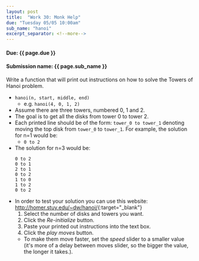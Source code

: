 ```yaml
---
layout: post
title:  "Work 30: Monk Help"
due: "Tuesday 05/05 10:00am"
sub_name: "hanoi"
excerpt_separator: <!--more-->
---
```


#### Due: {{ page.due }}

#### Submission name: {{ page.sub_name }}
<!--more-->

Write a function that will print out instructions on how to solve the Towers of Hanoi problem.
  * `hanoi(n, start, middle, end)`
    * e.g. `hanoi(4, 0, 1, 2)`
  * Assume there are three towers, numbered 0, 1 and 2.
  * The goal is to get all the disks from tower 0 to tower 2.
  * Each printed line should be of the form: `tower_0 to tower_1` denoting moving the top disk from `tower_0` to `tower_1`. For example, the solution for n=1 would be:
      * `0 to 2`
  * The solution for n=3 would be:
    ```
    0 to 2
    0 to 1
    2 to 1
    0 to 2
    1 to 0
    1 to 2
    0 to 2
    ```
* In order to test your solution you can use this website: <http://homer.stuy.edu/~dw/hanoi/>{:target="_blank"}
  1. Select the number of disks and towers you want.
  2. Click the _Re-initialize_ button.
  3. Paste your printed out instructions into the text box.
  4. Click the _play moves_ button.
    * To make them move faster, set the _speed_ slider to a smaller value (it's more of a delay between moves slider, so the bigger the value, the longer it takes.).
